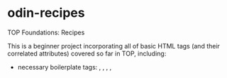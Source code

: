 # odin-recipes
TOP Foundations: Recipes

This is a beginner project incorporating all of basic HTML tags (and their correlated attributes) covered so far in TOP, including:
 - necessary boilerplate tags:
    <!DOCTYPE>, <html>, <head>, <meta>, <title>, <body>
 - heading tags:
    <h1> through <h6>
 - basic formatting tags:
    <strong>, <em>
 - list tags:
    <ol>, <ul>, <li>
 - anchor tags:
    <a href>
 - image tags:
    <img>, <alt>

All of the files for this project were created/modified exclusively within a Linux CLI environment (Bash terminal).

Bash commands used for this project include:
 - pwd, ls, cd, mkdir, touch, mv
 
 Application-specific commands include:
 - VSCode:
    code
 - Git:
    clone, status, add, commit, push